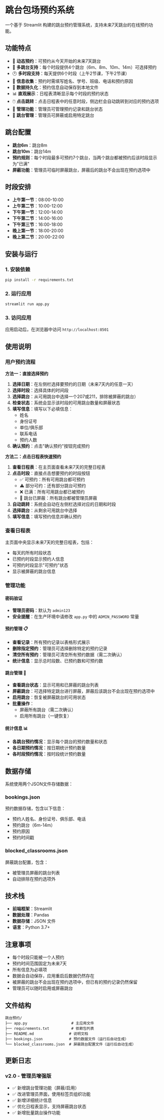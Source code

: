 # 跳台包场预约系统

一个基于 Streamlit 构建的跳台预约管理系统，支持未来7天跳台的在线预约功能。

## 功能特点

- 📅 **动态预约**：可预约从今天开始的未来7天跳台
- 🏫 **多跳台支持**：每个时段提供4个跳台（6m、8m、10m、14m）可选择预约
- 🕐 **多时段支持**：每天提供6个时段（上午2节课，下午2节课）
- 📝 **信息收集**：预约时需填写姓名、学号、班级、电话和预约原因
- 💾 **数据持久化**：预约信息自动保存到本地文件
- 📊 **直观展示**：日程表清晰显示每个时段的预约状态
- 🖱️ **点击跳转**：点击日程表中的任意时段，侧边栏会自动跳转到对应的预约选项
- 🔧 **管理功能**：管理员可管理预约记录和跳台状态
- 🚫 **跳台管理**：管理员可屏蔽或启用特定跳台

## 跳台配置

- **跳台6m**：跳台8m
- **跳台10m**：跳台14m
- **预约规则**：每个时段最多可预约7个跳台，当两个跳台都被预约后该时段显示为"已满"
- **屏蔽功能**：管理员可临时屏蔽跳台，屏蔽后的跳台不会出现在预约选项中

## 时段安排

- **上午第一节**：08:00-10:00
- **上午第二节**：10:00-12:00
- **下午第一节**：12:00-14:00
- **下午第二节**：14:00-16:00
- **下午第三节**：16:00-18:00
- **晚上第一节**：18:00-20:00
- **晚上第二节**：20:00-22:00

## 安装与运行

### 1. 安装依赖

```bash
pip install -r requirements.txt
```

### 2. 运行应用

```bash
streamlit run app.py
```

### 3. 访问应用

应用启动后，在浏览器中访问 `http://localhost:8501`

## 使用说明

### 用户预约流程

**方法一：直接选择预约**
1. **选择日期**：在左侧栏选择要预约的日期（未来7天内的任意一天）
2. **选择时段**：选择具体的时间段
3. **选择跳台**：从可用跳台中选择一个207或211，排除被屏蔽的跳台）
4. **检查状态**：系统会显示该时段的可用跳台数量和屏蔽状态
5. **填写信息**：填写以下必填信息：
   - 姓名
   - 身份证号
   - 单位/俱乐部
   - 联系电话
   - 预约人数
6. **确认预约**：点击"确认预约"按钮完成预约

**方法二：点击日程表快速预约**
1. **查看日程表**：在主页面查看未来7天的完整日程表
2. **点击时段**：直接点击想要预约的时段按钮
   - ✅ 可预约：所有可用跳台都可预约
   - ⚠️ 部分可约：还有部分跳台可预约
   - ❌ 已满：所有可用跳台都已被预约
   - 🚫 跳台已屏蔽：所有跳台都被管理员屏蔽
3. **自动跳转**：系统会自动在左侧栏选择对应的日期和时段
4. **选择跳台**：从剩余可用跳台中选择
5. **填写信息**：填写预约信息并确认预约

### 查看日程表

主页面中央显示未来7天的完整日程表，包括：
- 每天的所有时段状态
- 已预约时段显示预约人信息
- 可预约时段显示"可预约"状态
- 显示被屏蔽的跳台信息

### 管理功能

#### 密码验证
- **管理员密码**：默认为 `admin123`
- **安全提醒**：在生产环境中请修改 `app.py` 中的 `ADMIN_PASSWORD` 常量

#### 预约管理 📋
- **查看记录**：所有预约记录以表格形式展示
- **删除指定预约**：管理员可选择删除特定的预约记录
- **清空所有预约**：管理员可清空所有预约数据（需二次确认）
- **统计信息**：显示总时段数、已预约数和可预约数

#### 跳台管理 🏫
- **查看跳台状态**：显示可用和已屏蔽的跳台列表
- **屏蔽跳台**：可选择特定跳台进行屏蔽，屏蔽后该跳台不会出现在预约选项中
- **启用跳台**：恢复被屏蔽跳台的可用状态
- **批量操作**：
  - 屏蔽所有跳台（需二次确认）
  - 启用所有跳台（一键恢复）

#### 统计信息 📊
- **各跳台预约情况**：显示每个跳台的预约数量和状态
- **各日期预约情况**：按日期统计预约数量
- **各时段预约情况**：按时段统计预约数量

## 数据存储

系统使用两个JSON文件存储数据：

### bookings.json
预约数据存储，包含以下信息：
- 预约人姓名、身份证号、俱乐部、电话
- 预约跳台（6m-14m）
- 预约原因
- 预约时间戳

### blocked_classrooms.json
屏蔽跳台配置，包含：
- 被管理员屏蔽的跳台列表
- 自动排除在预约选项外

## 技术栈

- **前端框架**：Streamlit
- **数据处理**：Pandas
- **数据存储**：JSON 文件
- **语言**：Python 3.7+

## 注意事项

- 每个时段只能被一个人预约
- 预约时间范围固定为未来7天
- 所有信息为必填项
- 数据会自动保存，应用重启后数据仍然存在
- 被屏蔽的跳台不会出现在预约选项中，但已有的预约记录仍然保留
- 管理员可以随时启用或屏蔽跳台

## 文件结构

```
跳台预约/
├── app.py                    # 主应用文件
├── requirements.txt          # 依赖包列表
├── README.md                # 说明文档
├── bookings.json            # 预约数据文件（运行后自动生成）
└── blocked_classrooms.json  # 屏蔽跳台配置文件（运行后自动生成）
```

## 更新日志

### v2.0 - 管理员增强版
- ✅ 新增跳台管理功能（屏蔽/启用）
- ✅ 改进管理员界面，使用标签页组织功能
- ✅ 新增详细统计信息
- ✅ 优化日程表显示，支持屏蔽跳台状态
- ✅ 新增批量跳台操作功能
